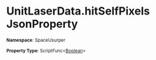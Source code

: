 # UnitLaserData.hitSelfPixels JsonProperty

<small>**Namespace**: SpaceUsurper</small>

<small>**Property Type**: ScriptFunc&lt;[Boolean](https://docs.microsoft.com/en-us/dotnet/api/system.boolean?view=netframework-4.5)&gt;</small>

